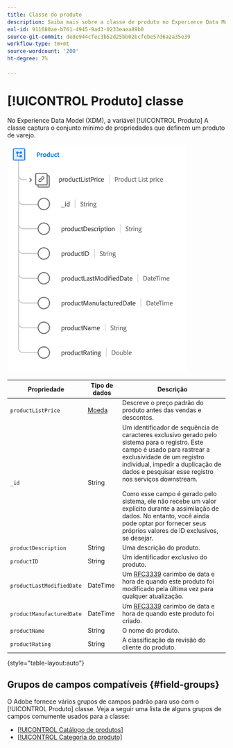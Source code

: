 ```yaml
---
title: Classe do produto
description: Saiba mais sobre a classe de produto no Experience Data Model (XDM).
exl-id: 911680ae-b761-4945-9ad3-0233eaea89b0
source-git-commit: de8e944cfec3b52d25bb02bcfebe57d6a2a35e39
workflow-type: tm+mt
source-wordcount: '200'
ht-degree: 7%

---
```


# [!UICONTROL Produto] classe

No Experience Data Model (XDM), a variável [!UICONTROL Produto] A classe captura o conjunto mínimo de propriedades que definem um produto de varejo.

![](../images/classes/product.png)

| Propriedade | Tipo de dados | Descrição |
| --- | --- | --- |
| `productListPrice` | [Moeda](../data-types/currency.md) | Descreve o preço padrão do produto antes das vendas e descontos. |
| `_id` | String | Um identificador de sequência de caracteres exclusivo gerado pelo sistema para o registro. Este campo é usado para rastrear a exclusividade de um registro individual, impedir a duplicação de dados e pesquisar esse registro nos serviços downstream.<br><br>Como esse campo é gerado pelo sistema, ele não recebe um valor explícito durante a assimilação de dados. No entanto, você ainda pode optar por fornecer seus próprios valores de ID exclusivos, se desejar. |
| `productDescription` | String | Uma descrição do produto. |
| `productID` | String | Um identificador exclusivo do produto. |
| `productLastModifiedDate` | DateTime | Um [RFC3339](https://datatracker.ietf.org/doc/html/rfc3339) carimbo de data e hora de quando este produto foi modificado pela última vez para qualquer atualização. |
| `productManufacturedDate` | DateTime | Um [RFC3339](https://datatracker.ietf.org/doc/html/rfc3339) carimbo de data e hora de quando este produto foi criado. |
| `productName` | String | O nome do produto. |
| `productRating` | String | A classificação da revisão do cliente do produto. |

{style="table-layout:auto"}

## Grupos de campos compatíveis {#field-groups}

O Adobe fornece vários grupos de campos padrão para uso com o [!UICONTROL Produto] classe. Veja a seguir uma lista de alguns grupos de campos comumente usados para a classe:

* [[!UICONTROL Catálogo de produtos]](../field-groups/product/product-catalog.md)
* [[!UICONTROL Categoria do produto]](../field-groups/product/product-category.md)
